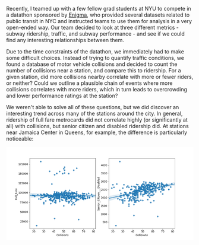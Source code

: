 Recently, I teamed up with a few fellow grad students at NYU to compete in a datathon sponsored by [Enigma](enigma.com), who provided several datasets related to public transit in NYC and instructed teams to use them for analysis in a very open-ended way. Our team decided to look at three different metrics - subway ridership, traffic, and subway performance - and see if we could find any interesting relationships between them.

Due to the time constraints of the datathon, we immediately had to make some difficult choices. Instead of trying to quantify traffic conditions, we found a database of motor vehicle collisions and decided to count the number of collisions near a station, and compare this to ridership. For a given station, did more collisions nearby correlate with more or fewer riders, or neither? Could we outline a plausible chain of events where more collisions correlates with more riders, which in turn leads to overcrowding and lower performance ratings at the station?

We weren't able to solve all of these questions, but we did discover an interesting trend across many of the stations around the city. In general, ridership of full fare metrocards did not correlate highly (or significantly at all) with collisions, but senior citizen and disabled ridership did. At stations near Jamaica Center in Queens, for example, the difference is particularly noticeable:

![](scatterplot.png)
